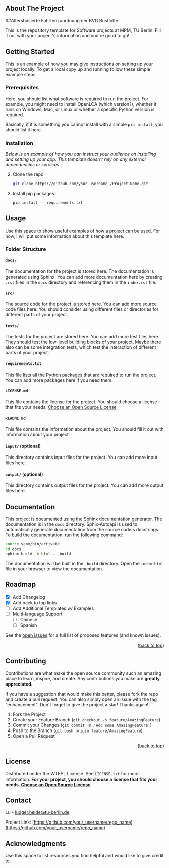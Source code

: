 <!-- ABOUT THE PROJECT -->
## About The Project
##Altersbasierte Fahrtenzuordnung der BVG Busflotte

This is the repository template for Software projects at MPM, TU Berlin. Fill it out with your project's information and you're good to go!


<!-- GETTING STARTED -->
## Getting Started

This is an example of how you may give instructions on setting up your project locally.
To get a local copy up and running follow these simple example steps.

### Prerequisites

Here, you should list what software is required to run the project. For example, you might need to install OpenLCA (which version?), whether it runs on Windows, Mac, or Linux or whether a specific Python version is required.

Basically, if it is something you cannot install with a simple `pip install`, you should list it here.

### Installation

_Below is an example of how you can instruct your audience on installing and setting up your app. This template doesn't rely on any external dependencies or services._

2. Clone the repo
   ```sh
   git clone https://github.com/your_username_/Project-Name.git
   ```
3. Install pip packages
   ```sh
   pip install -r requirements.txt
   ```

<!-- USAGE EXAMPLES -->
## Usage

Use this space to show useful examples of how a project can be used. For now, I will put some information about this template here.

### Folder Structure

#### `docs/`
The documentation for the project is stored here. The documentation is generated using Sphinx. You can add more documentation here by creating `.rst` files in the `docs` directory and referencing them in the `index.rst` file.

#### `src/`
The source code for the project is stored here. You can add more source code files here. You should consider using different files or directories for different parts of your project.

#### `tests/`
The tests for the project are stored here. You can add more test files here. They should test the low-level building blocks of your project. Maybe there also can be some integration tests, which test the interaction of different parts of your project.

#### `requirements.txt`
This file lists all the Python packages that are required to run the project. You can add more packages here if you need them.

#### `LICENSE.md`
This file contains the license for the project. You should choose a license that fits your needs. [Choose an Open Source License](https://choosealicense.com)

#### `README.md`
This file contains the information about the project. You should fill it out with information about your project.

#### `input/` (optional)
This directory contains input files for the project. You can add more input files here.

#### `output/` (optional)
This directory contains output files for the project. You can add more output files here.

<!-- DOCUMENTATION -->

## Documentation

This project is documented using the [Sphinx](https://www.sphinx-doc.org/en/master/) documentation generator. The documentation is in the `docs` directory. Sphix-Autoapi is used to automatically generate documentation from the source code's docstrings. To build the documentation, run the following command:

```sh
source venv/bin/activate
cd docs
sphinx-build -b html . _build
```

The documentation will be built in the `_build` directory. Open the `index.html` file in your browser to view the documentation.

<!-- ROADMAP -->
## Roadmap

- [x] Add Changelog
- [x] Add back to top links
- [ ] Add Additional Templates w/ Examples
- [ ] Multi-language Support
    - [ ] Chinese
    - [ ] Spanish

See the [open issues](https://github.com/othneildrew/Best-README-Template/issues) for a full list of proposed features (and known issues).

<p align="right">(<a href="#readme-top">back to top</a>)</p>



<!-- CONTRIBUTING -->
## Contributing

Contributions are what make the open source community such an amazing place to learn, inspire, and create. Any contributions you make are **greatly appreciated**.

If you have a suggestion that would make this better, please fork the repo and create a pull request. You can also simply open an issue with the tag "enhancement".
Don't forget to give the project a star! Thanks again!

1. Fork the Project
2. Create your Feature Branch (`git checkout -b feature/AmazingFeature`)
3. Commit your Changes (`git commit -m 'Add some AmazingFeature'`)
4. Push to the Branch (`git push origin feature/AmazingFeature`)
5. Open a Pull Request

<p align="right">(<a href="#readme-top">back to top</a>)</p>



<!-- LICENSE -->
## License

Distributed under the WTFPL License. See `LICENSE.txt` for more information. **For your project, you should choose a license that fits your needs. [Choose an Open Source License](https://choosealicense.com)**

<!-- CONTACT -->
## Contact

Lu - ludger.heide@tu-berlin.de

Project Link: [https://github.com/your_username/repo_name](https://github.com/your_username/repo_name)

<!-- ACKNOWLEDGMENTS -->
## Acknowledgments

Use this space to list resources you find helpful and would like to give credit to. 
